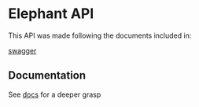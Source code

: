 # Elephant API

This API was made following the documents included in:

[swagger](https://swagger.io/)

## Documentation

See [docs](https://github.com/rafaelngoncalves5/elephant-api/tree/master/docs) for a deeper grasp
